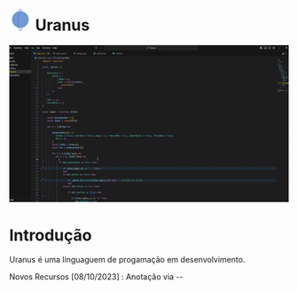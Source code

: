 # <img height="40em" src="uranus_logo.png"/> Uranus   

<img src="exemplo_uranus.gif"/>

# Introdução

  Uranus é uma linguaguem de progamação em desenvolvimento.

  Novos Recursos [08/10/2023] : Anotação via --
